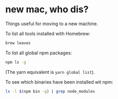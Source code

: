 # new mac, who dis?

Things useful for moving to a new machine.

To list all tools installed with Homebrew:

```bash
brew leaves
```

To list all global npm packages:

```bash
npm ls -g
```

(The yarn equivalent is `yarn global list`).

To see which binaries have been installed wit npm:

```bash
ls -l $(npm bin -g) | grep node_modules
```